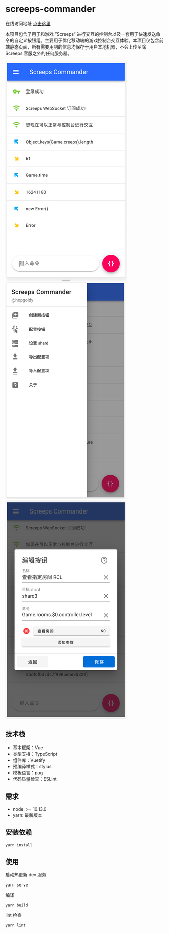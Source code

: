 # screeps-commander

在线访问地址 [点击这里](https://hopgoldy.github.io/screeps-commander/)

本项目包含了用于和游戏 ”Screeps“ 进行交互的控制台以及一套用于快速发送命令的自定义按钮组。主要用于优化移动端的游戏控制台交互体验。本项目仅包含前端静态页面，所有需要用到的信息均保存于用户本地机器，不会上传至除 Screeps 官服之外的任何服务器。

<div>
    <img src="./public/show1.png">
    <img src="./public/show2.png">
    <img src="./public/show3.png">
</div>

## 技术栈

- 基本框架：Vue
- 类型支持：TypeScript
- 组件库：Vuetify
- 预编译样式：stylus
- 模板语言：pug
- 代码质量检查：ESLint

## 需求

- node: >= 10.13.0
- yarn: 最新版本

## 安装依赖
```
yarn install
```

## 使用

启动热更新 dev 服务
```
yarn serve
```

编译
```
yarn build
```

lint 检查
```
yarn lint
```

